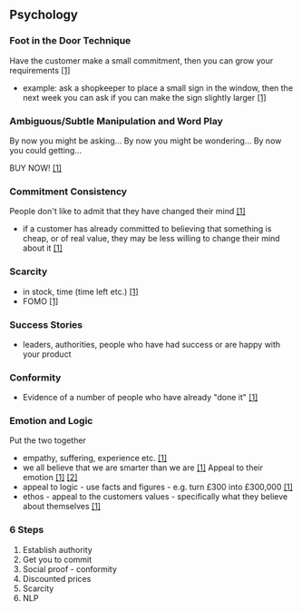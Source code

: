 ## Psychology

### Foot in the Door Technique

Have the customer make a small commitment, then you can grow your requirements [\[1\]][1]
  * example: ask a shopkeeper to place a small sign in the window, then the next week you can ask if you can make the sign slightly larger [\[1\]][1]


### Ambiguous/Subtle Manipulation and Word Play

By now you might be asking...
By now you might be wondering...
By now you could getting...

BUY NOW! [\[1\]][1]

### Commitment Consistency

People don't like to admit that they have changed their mind [\[1\]][1]
  * if a customer has already committed to believing that something is cheap, or of real value, they may be less willing to change their mind about it [\[1\]][1]

### Scarcity

* in stock, time (time left etc.) [\[1\]][1] 
* FOMO [\[1\]][1]

### Success Stories

* leaders, authorities, people who have had success or are happy with your product

### Conformity

* Evidence of a number of people who have already "done it" [\[1\]][1]

### Emotion and Logic

Put the two together
  * empathy, suffering, experience etc. [\[1\]][1]
  * we all believe that we are smarter than we are [\[1\]][1]
Appeal to their emotion [\[1\]][1] [\[2\]][2]
  * appeal to logic - use facts and figures - e.g. turn £300 into £300,000 [\[1\]][1]
  * ethos - appeal to the customers values - specifically what they believe about themselves [\[1\]][1]

### 6 Steps

1. Establish authority
1. Get you to commit
1. Social proof - conformity
1. Discounted prices
1. Scarcity
1. NLP

[1]: https://www.youtube.com/watch?v=vC5cmW8O3L8
[2]: https://en.wikipedia.org/wiki/Pathos
